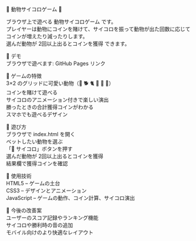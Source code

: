 🐾 動物サイコロゲーム 🎲<br>

ブラウザ上で遊べる 動物サイコロゲーム です。<br>
プレイヤーは動物にコインを賭けて、サイコロを振って動物が出た回数に応じてコインが増えたり減ったりします。<br>
選んだ動物が 2回以上出るとコインを獲得 できます。<br>

🔹 デモ<br>
ブラウザで遊べます: GitHub Pages リンク<br>

🔹 ゲームの特徴<br>
3×2 のグリッドに可愛い動物（🐒 🐕 🐈 🐅 🐇 🐸）<br>
コインを賭けて遊べる<br>
サイコロのアニメーション付きで楽しい演出<br>
勝ったときの合計獲得コインがわかる<br>
スマホでも遊べるデザイン<br>

🔹 遊び方<br>
ブラウザで index.html を開く<br>
ベットしたい動物を選ぶ<br>
「🎲 サイコロ」ボタンを押す<br>
選んだ動物が 2回以上出るとコインを獲得<br>
結果欄で獲得コインを確認<br>

🔹 使用技術<br>
HTML5 – ゲームの土台<br>
CSS3 – デザインとアニメーション<br>
JavaScript – ゲームの動作、コイン計算、サイコロ演出<br>

🔹 今後の改善案<br>
ユーザーのスコア記録やランキング機能<br>
サイコロや勝利時の音の追加<br>
モバイル向けのより快適なレイアウト<br>
